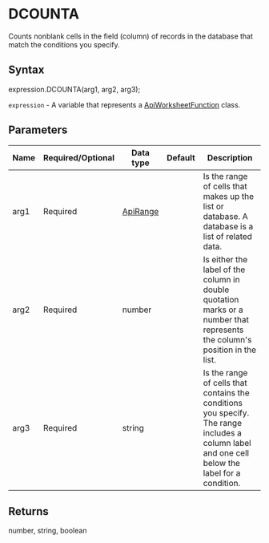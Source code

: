# DCOUNTA

Counts nonblank cells in the field (column) of records in the database that match the conditions you specify.

## Syntax

expression.DCOUNTA(arg1, arg2, arg3);

`expression` - A variable that represents a [ApiWorksheetFunction](../ApiWorksheetFunction.md) class.

## Parameters

| **Name** | **Required/Optional** | **Data type** | **Default** | **Description** |
| ------------- | ------------- | ------------- | ------------- | ------------- |
| arg1 | Required | [ApiRange](../../ApiRange/ApiRange.md) |  | Is the range of cells that makes up the list or database. A database is a list of related data. |
| arg2 | Required | number |  | Is either the label of the column in double quotation marks or a number that represents the column's position in the list. |
| arg3 | Required | string |  | Is the range of cells that contains the conditions you specify. The range includes a column label and one cell below the label for a condition. |

## Returns

number, string, boolean